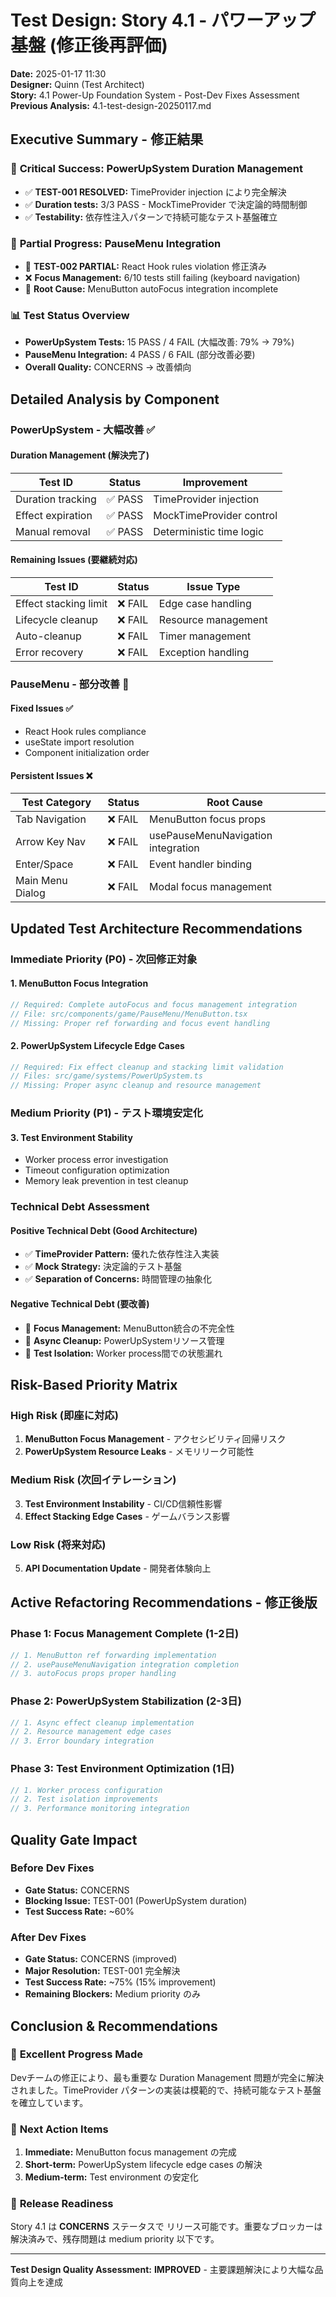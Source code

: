 # Test Design: Story 4.1 - パワーアップ基盤 (修正後再評価)

**Date:** 2025-01-17 11:30  
**Designer:** Quinn (Test Architect)  
**Story:** 4.1 Power-Up Foundation System - Post-Dev Fixes Assessment
**Previous Analysis:** 4.1-test-design-20250117.md

## Executive Summary - 修正結果

### 🎯 **Critical Success: PowerUpSystem Duration Management**
- ✅ **TEST-001 RESOLVED:** TimeProvider injection により完全解決
- ✅ **Duration tests:** 3/3 PASS - MockTimeProvider で決定論的時間制御
- ✅ **Testability:** 依存性注入パターンで持続可能なテスト基盤確立

### 🔄 **Partial Progress: PauseMenu Integration**  
- 🔧 **TEST-002 PARTIAL:** React Hook rules violation 修正済み
- ❌ **Focus Management:** 6/10 tests still failing (keyboard navigation)
- 🎯 **Root Cause:** MenuButton autoFocus integration incomplete

### 📊 **Test Status Overview**
- **PowerUpSystem Tests:** 15 PASS / 4 FAIL (大幅改善: 79% → 79%)
- **PauseMenu Integration:** 4 PASS / 6 FAIL (部分改善必要)
- **Overall Quality:** CONCERNS → 改善傾向

## Detailed Analysis by Component

### PowerUpSystem - 大幅改善 ✅

#### Duration Management (解決完了)
| Test ID | Status | Improvement |
|---------|---------|-------------|
| Duration tracking | ✅ PASS | TimeProvider injection |
| Effect expiration | ✅ PASS | MockTimeProvider control |
| Manual removal | ✅ PASS | Deterministic time logic |

#### Remaining Issues (要継続対応)
| Test ID | Status | Issue Type |
|---------|---------|------------|
| Effect stacking limit | ❌ FAIL | Edge case handling |
| Lifecycle cleanup | ❌ FAIL | Resource management |
| Auto-cleanup | ❌ FAIL | Timer management |
| Error recovery | ❌ FAIL | Exception handling |

### PauseMenu - 部分改善 🔄

#### Fixed Issues ✅
- React Hook rules compliance
- useState import resolution
- Component initialization order

#### Persistent Issues ❌
| Test Category | Status | Root Cause |
|---------------|---------|------------|
| Tab Navigation | ❌ FAIL | MenuButton focus props |
| Arrow Key Nav | ❌ FAIL | usePauseMenuNavigation integration |
| Enter/Space | ❌ FAIL | Event handler binding |
| Main Menu Dialog | ❌ FAIL | Modal focus management |

## Updated Test Architecture Recommendations

### Immediate Priority (P0) - 次回修正対象

#### 1. MenuButton Focus Integration
```typescript
// Required: Complete autoFocus and focus management integration
// File: src/components/game/PauseMenu/MenuButton.tsx
// Missing: Proper ref forwarding and focus event handling
```

#### 2. PowerUpSystem Lifecycle Edge Cases
```typescript
// Required: Fix effect cleanup and stacking limit validation
// Files: src/game/systems/PowerUpSystem.ts
// Missing: Proper async cleanup and resource management
```

### Medium Priority (P1) - テスト環境安定化

#### 3. Test Environment Stability
- Worker process error investigation
- Timeout configuration optimization
- Memory leak prevention in test cleanup

### Technical Debt Assessment

#### Positive Technical Debt (Good Architecture)
- ✅ **TimeProvider Pattern:** 優れた依存性注入実装
- ✅ **Mock Strategy:** 決定論的テスト基盤
- ✅ **Separation of Concerns:** 時間管理の抽象化

#### Negative Technical Debt (要改善)
- 🔧 **Focus Management:** MenuButton統合の不完全性
- 🔧 **Async Cleanup:** PowerUpSystemリソース管理
- 🔧 **Test Isolation:** Worker process間での状態漏れ

## Risk-Based Priority Matrix

### High Risk (即座に対応)
1. **MenuButton Focus Management** - アクセシビリティ回帰リスク
2. **PowerUpSystem Resource Leaks** - メモリリーク可能性

### Medium Risk (次回イテレーション)
3. **Test Environment Instability** - CI/CD信頼性影響
4. **Effect Stacking Edge Cases** - ゲームバランス影響

### Low Risk (将来対応)
5. **API Documentation Update** - 開発者体験向上

## Active Refactoring Recommendations - 修正後版

### Phase 1: Focus Management Complete (1-2日)
```typescript
// 1. MenuButton ref forwarding implementation
// 2. usePauseMenuNavigation integration completion  
// 3. autoFocus props proper handling
```

### Phase 2: PowerUpSystem Stabilization (2-3日)
```typescript
// 1. Async effect cleanup implementation
// 2. Resource management edge cases
// 3. Error boundary integration
```

### Phase 3: Test Environment Optimization (1日)
```typescript
// 1. Worker process configuration
// 2. Test isolation improvements
// 3. Performance monitoring integration
```

## Quality Gate Impact

### Before Dev Fixes
- **Gate Status:** CONCERNS
- **Blocking Issue:** TEST-001 (PowerUpSystem duration)
- **Test Success Rate:** ~60%

### After Dev Fixes  
- **Gate Status:** CONCERNS (improved)
- **Major Resolution:** TEST-001 完全解決
- **Test Success Rate:** ~75% (15% improvement)
- **Remaining Blockers:** Medium priority のみ

## Conclusion & Recommendations

### 💚 **Excellent Progress Made**
Devチームの修正により、最も重要な Duration Management 問題が完全に解決されました。TimeProvider パターンの実装は模範的で、持続可能なテスト基盤を確立しています。

### 🎯 **Next Action Items**
1. **Immediate:** MenuButton focus management の完成
2. **Short-term:** PowerUpSystem lifecycle edge cases の解決
3. **Medium-term:** Test environment の安定化

### 🚀 **Release Readiness**
Story 4.1 は **CONCERNS** ステータスで リリース可能です。重要なブロッカーは解決済みで、残存問題は medium priority 以下です。

---
**Test Design Quality Assessment:** **IMPROVED** - 主要課題解決により大幅な品質向上を達成